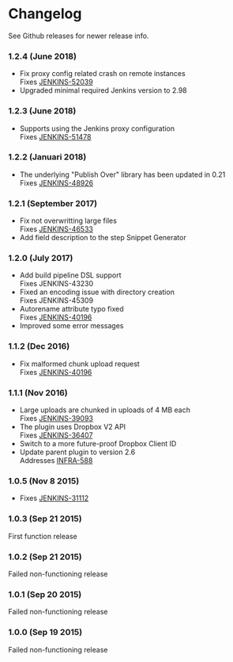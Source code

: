 # Changelog

See Github releases for newer release info.

### 1.2.4 (June 2018)

-   Fix proxy config related crash on remote instances  
    Fixes [JENKINS-52039](https://issues.jenkins-ci.org/browse/JENKINS-52039)
-   Upgraded minimal required Jenkins version to 2.98

### 1.2.3 (June 2018)

-   Supports using the Jenkins proxy configuration  
    Fixes [JENKINS-51478](https://issues.jenkins-ci.org/browse/JENKINS-51478)

### 1.2.2 (Januari 2018)

-   The underlying "Publish Over" library has been updated in 0.21  
    Fixes [JENKINS-48926](https://issues.jenkins-ci.org/browse/JENKINS-48926)

### 1.2.1 (September 2017)

-   Fix not overwritting large files  
    Fixes [JENKINS-46533](https://issues.jenkins-ci.org/browse/JENKINS-46533?src=confmacro)
-   Add field description to the step Snippet Generator

### 1.2.0 (July 2017)

-   Add build pipeline DSL support  
    Fixes JENKINS-43230
-   Fixed an encoding issue with directory creation  
    Fixes JENKINS-45309
-   Autorename attribute typo fixed  
    Fixes [JENKINS-40196](https://github.com/jenkinsci/publish-over-dropbox-plugin/commit/1cffda729f60f82cd52e1e60443b1b1f00580f73 "Request field typo, fixes JENKINS-40196")
-   Improved some error messages

### 1.1.2 (Dec 2016)

-   Fix malformed chunk upload request  
    Fixes [JENKINS-40196](https://issues.jenkins-ci.org/browse/JENKINS-40196)

### 1.1.1 (Nov 2016)

-   Large uploads are chunked in uploads of 4 MB each  
    Fixes [JENKINS-39093](https://issues.jenkins-ci.org/browse/JENKINS-39093)
-   The plugin uses Dropbox V2 API  
    Fixes [JENKINS-36407](https://issues.jenkins-ci.org/browse/JENKINS-36407)
-   Switch to a more future-proof Dropbox Client ID
-   Update parent plugin to version 2.6  
    Addresses [INFRA-588](https://issues.jenkins-ci.org/browse/INFRA-588)

### 1.0.5 (Nov 8 2015)

-   Fixes [JENKINS-31112](https://issues.jenkins-ci.org/browse/JENKINS-31112)

### 1.0.3 (Sep 21 2015)

First function release

### 1.0.2 (Sep 21 2015)

Failed non-functioning release

### 1.0.1 (Sep 20 2015)

Failed non-functioning release

### 1.0.0 (Sep 19 2015)

Failed non-functioning release

